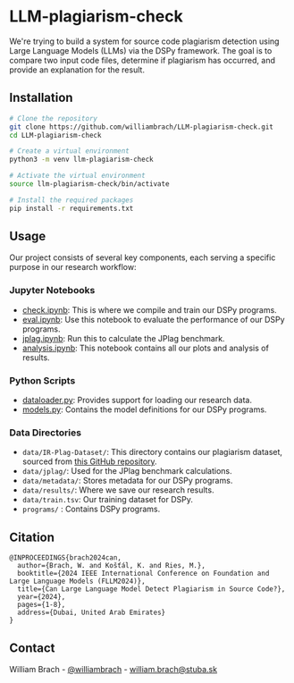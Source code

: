 # LLM-plagiarism-check

We're trying to build a system for source code plagiarism detection using Large Language Models (LLMs) via the DSPy framework. The goal is to compare two input code files, determine if plagiarism has occurred, and provide an explanation for the result.


## Installation

```bash
# Clone the repository
git clone https://github.com/williambrach/LLM-plagiarism-check.git
cd LLM-plagiarism-check

# Create a virtual environment
python3 -m venv llm-plagiarism-check

# Activate the virtual environment
source llm-plagiarism-check/bin/activate

# Install the required packages
pip install -r requirements.txt
```

## Usage

Our project consists of several key components, each serving a specific purpose in our research workflow:

### Jupyter Notebooks
- [check.ipynb](check.ipynb): This is where we compile and train our DSPy programs.
- [eval.ipynb](eval.ipynb): Use this notebook to evaluate the performance of our DSPy programs.
- [jplag.ipynb](jplag.ipynb): Run this to calculate the JPlag benchmark.
- [analysis.ipynb](analysis.ipynb): This notebook contains all our plots and analysis of results.

### Python Scripts
- [dataloader.py](dataloader.py): Provides support for loading our research data.
- [models.py](models.py): Contains the model definitions for our DSPy programs.

### Data Directories
- `data/IR-Plag-Dataset/`: This directory contains our plagiarism dataset, sourced from [this GitHub repository](https://github.com/oscarkarnalim/sourcecodeplagiarismdataset/blob/master/IR-Plag-Dataset.zip).
- `data/jplag/`: Used for the JPlag benchmark calculations.
- `data/metadata/`: Stores metadata for our DSPy programs.
- `data/results/`: Where we save our research results.
- `data/train.tsv`: Our training dataset for DSPy.
- `programs/` : Contains DSPy programs.

## Citation

```
@INPROCEEDINGS{brach2024can,
  author={Brach, W. and Košťál, K. and Ries, M.},
  booktitle={2024 IEEE International Conference on Foundation and Large Language Models (FLLM2024)}, 
  title={Can Large Language Model Detect Plagiarism in Source Code?}, 
  year={2024},
  pages={1-8},
  address={Dubai, United Arab Emirates}
}
```


## Contact

William Brach - [@williambrach](https://x.com/williambrach) - william.brach@stuba.sk
